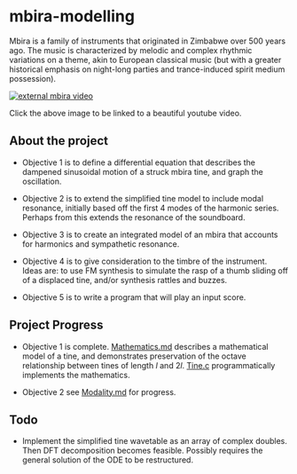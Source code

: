 # mbira-modelling
Mbira is a family of instruments that originated in Zimbabwe over 500 years ago.
The music is characterized by melodic and complex rhythmic variations on a theme, akin to European classical music (but with a greater historical emphasis on night-long parties and trance-induced spirit medium possession).

[![external mbira video](https://img.youtube.com/vi/tKbfUEhjuH4/0.jpg)](https://www.youtube.com/watch?v=tKbfUEhjuH4)

Click the above image to be linked to a beautiful youtube video.


## About the project

- Objective 1 is to define a differential equation that describes the dampened sinusoidal motion of a struck mbira tine, and graph the oscillation.

- Objective 2 is to extend the simplified tine model to include modal resonance, initially based off the first 4 modes of the harmonic series. Perhaps from this extends the resonance of the soundboard.

- Objective 3 is to create an integrated model of an mbira that accounts for harmonics and sympathetic resonance.

- Objective 4 is to give consideration to the timbre of the instrument. Ideas are: to use FM synthesis to simulate the rasp of a thumb sliding off of a displaced tine, and/or synthesis rattles and buzzes.

- Objective 5 is to write a program that will play an input score.


## Project Progress

- Objective 1 is complete. [Mathematics.md](mathematics.mc) describes a mathematical model of a tine, and demonstrates preservation of the octave relationship between tines of length $l$ and $2l$. [Tine.c](tine.c) programmatically implements the mathematics.

- Objective 2 see [Modality.md](modality.md) for progress.


## Todo
- Implement the simplified tine wavetable as an array of complex doubles. Then DFT decomposition becomes feasible. Possibly requires the general solution of the ODE to be restructured.
